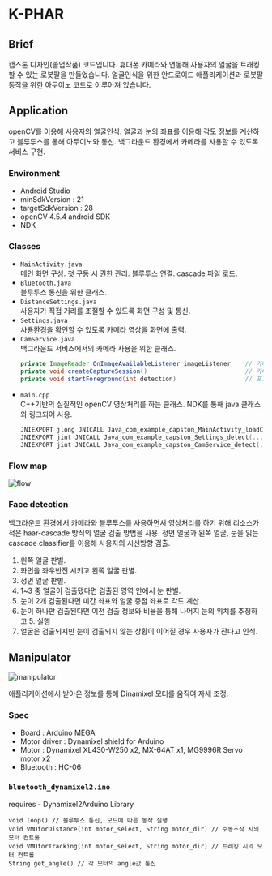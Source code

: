# K-PHAR

## Brief
캡스톤 디자인(졸업작품) 코드입니다. 휴대폰 카메라와 연동해 사용자의 얼굴을 트래킹할 수 있는 로봇팔을 만들었습니다. 얼굴인식을 위한 안드로이드 애플리케이션과 로봇팔 동작을 위한 아두이노 코드로 이루어져 있습니다.

## Application
openCV를 이용해 사용자의 얼굴인식. 얼굴과 눈의 좌표를 이용해 각도 정보를 계산하고 블루투스를 통해 아두이노와 통신. 백그라운드 환경에서 카메라를 사용할 수 있도록 서비스 구현.

### Environment
 - Android Studio
 - minSdkVersion : 21
 - targetSdkVersion : 28
 - openCV 4.5.4 android SDK
 - NDK

### Classes
 - `MainActivity.java`   
    메인 화면 구성. 첫 구동 시 권한 관리. 블루투스 연결. cascade 파일 로드.
 - `Bluetooth.java`   
    블루투스 통신을 위한 클래스.
 - `DistanceSettings.java`   
    사용자가 직접 거리를 조절할 수 있도록 화면 구성 및 통신.
 - `Settings.java`   
    사용환경을 확인할 수 있도록 카메라 영상을 화면에 출력.
 - `CamService.java`   
    백그라운드 서비스에서의 카메라 사용을 위한 클래스. 
    ```java
   private ImageReader.OnImageAvailableListener imageListener    // 카메라 프레임 당 실행되는 핸들러, detect 함수 실행
   private void createCaptureSession()                           // 카메라 캡쳐 화면 생성, 화면 비활성화
   private void startForeground(int detection)                   // 포그라운드 서비스 생성
    ```
 - `main.cpp`   
   C++기반의 실질적인 openCV 영상처리를 하는 클래스. NDK를 통해 java 클래스와 링크되어 사용.
   ```cpp
   JNIEXPORT jlong JNICALL Java_com_example_capston_MainActivity_loadCascade(...)     // cascade 파일 로드
   JNIEXPORT jint JNICALL Java_com_example_capston_Settings_detect(...)               // Settings 화면에서의 detect 함수
   JNIEXPORT jint JNICALL Java_com_example_capston_CamService_detect(...)             // 백그라운드 서비스에서의 detect 함수
   ```

### Flow map
![flow](https://user-images.githubusercontent.com/72549957/143595640-735a52e8-f180-4fe3-888e-fcc5e027c7d2.JPG)

### Face detection
백그라운드 환경에서 카메라와 블루투스를 사용하면서 영상처리를 하기 위해 리소스가 적은 haar-cascade 방식의 얼굴 검출 방법을 사용. 정면 얼굴과 왼쪽 얼굴, 눈을 읽는 cascade classifier를 이용해 사용자의 시선방향 검출.   
 1. 왼쪽 얼굴 판별. 
 2. 화면을 좌우반전 시키고 왼쪽 얼굴 판별.
 3. 정면 얼굴 판별.
 4. 1~3 중 얼굴이 검출됐다면 검출된 영역 안에서 눈 판별.
 5. 눈이 2개 검출된다면 미간 좌표와 얼굴 중점 좌표로 각도 계산.
 6. 눈이 하나만 검출된다면 이전 검출 정보와 비율을 통해 나머지 눈의 위치를 추정하고 5. 실행
 7. 얼굴은 검출되지만 눈이 검출되지 않는 상황이 이어질 경우 사용자가 잔다고 인식.


## Manipulator
![manipulator](https://user-images.githubusercontent.com/72549957/143595923-dfdd01b7-9b19-4c37-b5c9-0607ece17a5a.png)
   
애플리케이션에서 받아온 정보를 통해 Dinamixel 모터를 움직여 자세 조정.

### Spec
 - Board : Arduino MEGA
 - Motor driver : Dynamixel shield for Arduino
 - Motor : Dynamixel XL430-W250 x2, MX-64AT x1, MG9996R Servo motor x2
 - Bluetooth : HC-06

### `bluetooth_dynamixel2.ino`
requires - Dynamixel2Arduino Library
```
void loop() // 블루투스 통신, 모드에 따른 동작 실행
void VMDforDistance(int motor_select, String motor_dir) // 수동조작 시의 모터 컨트롤
void VMDforTracking(int motor_select, String motor_dir) // 트래킹 시의 모터 컨트롤
String get_angle() // 각 모터의 angle값 통신
```



    
